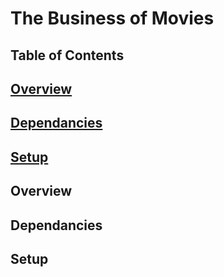 # The Business of Movies


## Table of Contents

## [Overview](#Overview)
## [Dependancies](#Dependancies)
## [Setup](#Setup)


## Overview

## Dependancies

## Setup
